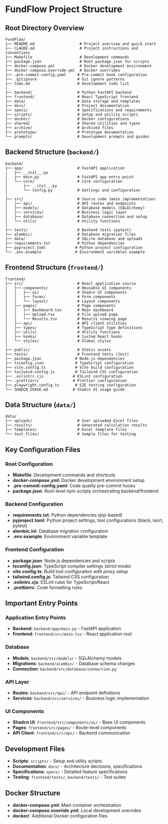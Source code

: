 # FundFlow Project Structure

## Root Directory Overview
```
FundFlow/
├── README.md                    # Project overview and quick start
├── CLAUDE.md                    # Project instructions and conventions
├── Makefile                     # Development commands
├── package.json                 # Root package.json for scripts
├── docker-compose.yml           # Docker development environment
├── docker-compose.override.yml  # Docker overrides
├── .pre-commit-config.yaml     # Pre-commit hook configuration
├── .gitignore                  # Git ignore patterns
├── todo.md                     # Development todo list
│
├── backend/                    # Python FastAPI backend
├── frontend/                   # React TypeScript frontend
├── data/                       # Data storage and templates
├── docs/                       # Project documentation
├── specs/                      # Specifications and requirements
├── scripts/                    # Setup and utility scripts
├── docker/                     # Docker configurations
├── shared/                     # Shared utilities and types
├── archive/                    # Archived files
├── prototype/                  # Prototype documentation
└── prompts/                    # Development prompts and guides
```

## Backend Structure (`backend/`)
```
backend/
├── app/                        # FastAPI application
│   ├── __init__.py
│   ├── main.py                 # FastAPI app entry point
│   └── core/                   # Core configuration
│       ├── __init__.py
│       └── config.py           # Settings and configuration
│
├── src/                        # Source code (main implementation)
│   ├── api/                    # API routes and endpoints
│   ├── models/                 # Database models (SQLAlchemy)
│   ├── services/               # Business logic layer
│   ├── database/               # Database connection and setup
│   └── utils/                  # Utility functions
│
├── tests/                      # Backend tests (pytest)
├── alembic/                    # Database migration files
├── data/                       # SQLite database and uploads
├── requirements.txt            # Python dependencies
├── pyproject.toml             # Python project configuration
└── .env.example               # Environment variables example
```

## Frontend Structure (`frontend/`)
```
frontend/
├── src/                        # React application source
│   ├── components/             # Reusable UI components
│   │   ├── ui/                 # Shadcn UI components
│   │   ├── forms/              # Form components
│   │   └── layout/             # Layout components
│   ├── pages/                  # Page components
│   │   ├── Dashboard.tsx       # Main dashboard
│   │   ├── Upload.tsx          # File upload page
│   │   └── Results.tsx         # Results viewing page
│   ├── api/                    # API client utilities
│   ├── types/                  # TypeScript type definitions
│   ├── utils/                  # Utility functions
│   ├── hooks/                  # Custom React hooks
│   └── styles/                 # Global styles
│
├── public/                     # Static assets
├── tests/                      # Frontend tests (Jest)
├── package.json               # Node.js dependencies
├── tsconfig.json              # TypeScript configuration
├── vite.config.ts             # Vite build configuration
├── tailwind.config.js         # Tailwind CSS configuration
├── .eslintrc.cjs             # ESLint configuration
├── .prettierrc               # Prettier configuration
├── playwright.config.ts       # E2E testing configuration
└── SHADCN_USAGE.md           # Shadcn UI usage guide
```

## Data Structure (`data/`)
```
data/
├── uploads/                    # User uploaded Excel files
├── results/                    # Generated calculation results
├── templates/                  # Excel template files
└── test_files/                 # Sample files for testing
```

## Key Configuration Files

### Root Configuration
- **Makefile**: Development commands and shortcuts
- **docker-compose.yml**: Docker development environment setup
- **.pre-commit-config.yaml**: Code quality pre-commit hooks
- **package.json**: Root-level npm scripts orchestrating backend/frontend

### Backend Configuration
- **requirements.txt**: Python dependencies (pip-based)
- **pyproject.toml**: Python project settings, tool configurations (black, isort, pytest)
- **alembic.ini**: Database migration configuration
- **.env.example**: Environment variable template

### Frontend Configuration
- **package.json**: Node.js dependencies and scripts
- **tsconfig.json**: TypeScript compiler settings (strict mode)
- **vite.config.ts**: Build tool configuration with proxy setup
- **tailwind.config.js**: Tailwind CSS configuration
- **.eslintrc.cjs**: ESLint rules for TypeScript/React
- **.prettierrc**: Code formatting rules

## Important Entry Points

### Application Entry Points
- **Backend**: `backend/app/main.py` - FastAPI application
- **Frontend**: `frontend/src/main.tsx` - React application root

### Database
- **Models**: `backend/src/models/` - SQLAlchemy models
- **Migrations**: `backend/alembic/` - Database schema changes
- **Connection**: `backend/src/database/connection.py`

### API Layer
- **Routes**: `backend/src/api/` - API endpoint definitions
- **Services**: `backend/src/services/` - Business logic implementation

### UI Components
- **Shadcn UI**: `frontend/src/components/ui/` - Base UI components
- **Pages**: `frontend/src/pages/` - Route-level components
- **API Client**: `frontend/src/api/` - Backend communication

## Development Files
- **Scripts**: `scripts/` - Setup and utility scripts
- **Documentation**: `docs/` - Architecture decisions, specifications
- **Specifications**: `specs/` - Detailed feature specifications
- **Testing**: `frontend/tests/`, `backend/tests/` - Test suites

## Docker Structure
- **docker-compose.yml**: Main container orchestration
- **docker-compose.override.yml**: Local development overrides
- **docker/**: Additional Docker configuration files